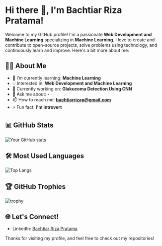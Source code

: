 # Hi there 👋, I'm Bachtiar Riza Pratama!

Welcome to my GitHub profile! I'm a passionate **Web Development and Machine Learning** specializing in **Machine Learning**. I love to create and contribute to open-source projects, solve problems using technology, and continuously learn and improve. Here's a bit more about me:

## 👨‍💻 About Me

- 🌱 I’m currently learning: **Machine Learning**
- 💡 Interested in: **Web Development and Machine Learning**
- 💼 Currently working on: **Glakucoma Detection Using CNN**
- 💬 Ask me about: **-**
- 📫 How to reach me: **bachtiarrizap@gmail.com**
- ⚡ Fun fact: **i'm introvert**

## 📊 GitHub Stats

![Your GitHub stats](https://github-readme-stats.vercel.app/api?username=bachtiarrizaa&show_icons=true&theme=radical)

## 🛠️ Most Used Languages

![Top Langs](https://github-readme-stats.vercel.app/api/top-langs/?username=bachtiarrizaa&layout=compact&theme=radical)

## 🏆 GitHub Trophies

![trophy](https://github-profile-trophy.vercel.app/?username=bachtiarrizaa&theme=radical)

## 🌐 Let's Connect!

- LinkedIn: [Bachtiar Riza Pratama](www.linkedin.com/in/bachtiarrizap)

Thanks for visiting my profile, and feel free to check out my repositories!
